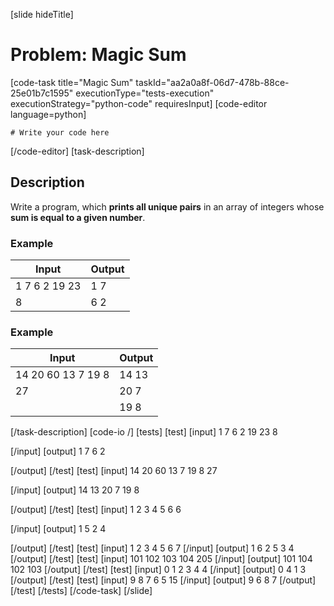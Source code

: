 [slide hideTitle]
# Problem: Magic Sum
[code-task title="Magic Sum" taskId="aa2a0a8f-06d7-478b-88ce-25e01b7c1595" executionType="tests-execution" executionStrategy="python-code" requiresInput]
[code-editor language=python]
```
# Write your code here
```
[/code-editor]
[task-description]
## Description
Write a program, which **prints all unique pairs** in an array of integers whose **sum is equal to a given number**.

### Example
| **Input** | **Output** |
| --- | --- |
| 1 7 6 2 19 23 | 1 7 |
| 8 | 6 2 |

### Example
| **Input** | **Output** |
| --- | --- |
| 14 20 60 13 7 19 8 | 14 13 |
| 27 | 20 7 |
| | 19 8 |

[/task-description]
[code-io /]
[tests]
[test]
[input]
1 7 6 2 19 23
8

[/input]
[output]
1 7
6 2

[/output]
[/test]
[test]
[input]
14 20 60 13 7 19 8 
27

[/input]
[output]
14 13
20 7
19 8

[/output]
[/test]
[test]
[input]
1 2 3 4 5 6
6

[/input]
[output]
1 5
2 4

[/output]
[/test]
[test]
[input]
1 2 3 4 5 6
7
[/input]
[output]
1 6
2 5
3 4
[/output]
[/test]
[test]
[input]
101 102 103 104
205
[/input]
[output]
101 104
102 103
[/output]
[/test]
[test]
[input]
0 1 2 3 4
4
[/input]
[output]
0 4
1 3
[/output]
[/test]
[test]
[input]
9 8 7 6 5
15
[/input]
[output]
9 6
8 7
[/output]
[/test]
[/tests]
[/code-task]
[/slide]